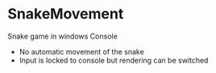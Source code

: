 SnakeMovement
=============

Snake game in windows Console

 - No automatic movement of the snake
 - Input is locked to console but rendering can be switched
